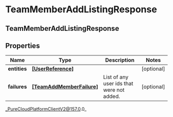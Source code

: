 # TeamMemberAddListingResponse

## TeamMemberAddListingResponse

## Properties

|Name | Type | Description | Notes|
|------------ | ------------- | ------------- | -------------|
| **entities** | [**[UserReference]**](UserReference) |  | [optional] |
| **failures** | [**[TeamAddMemberFailure]**](TeamAddMemberFailure) | List of any user ids that were not added. | [optional] |



_PureCloudPlatformClientV2@157.0.0_
